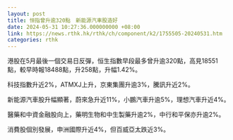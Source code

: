 ```yaml
---
layout: post
title: 恒指曾升逾320點　新能源汽車股造好
date: 2024-05-31 10:27:36.000000000 +08:00
link: https://news.rthk.hk/rthk/ch/component/k2/1755505-20240531.htm
categories: rthk
---
```


港股在5月最後一個交易日反彈，恒生指數早段最多曾升逾320點，高見18551點，較早時報18488點，升258點，升幅1.42%。

科技指數升近2%，ATMXJ上升，京東集團升逾3%，騰訊升近2%。

新能源汽車股升幅顯著，蔚來急升近11%，小鵬汽車升逾5%，理想汽車升近4%。

醫藥和中資金融股向上，藥明生物和中生製藥升逾2%，中行和平保亦升逾2%。

消費股個別發展，申洲國際升近4%，但百威亞太跌近3%。
